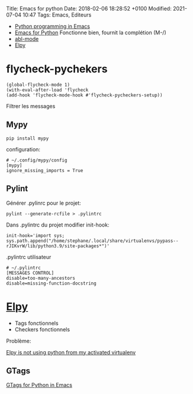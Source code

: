 Title:  Emacs for python
Date:   2018-02-06 18:28:52 +0100
Modified: 2021-07-04 10:47
Tags: Emacs, Editeurs


* [Python programming in Emacs](https://www.emacswiki.org/emacs/PythonProgrammingInEmacs)
* [Emacs for Python](https://github.com/gabrielelanaro/emacs-for-python) Fonctionne bien, fournit la complétion (M-/)
* [abl-mode](https://github.com/afroisalreadyinu/abl-mode)
* [Elpy](https://github.com/jorgenschaefer/elpy)


# flycheck-pychekers

    (global-flycheck-mode 1)
    (with-eval-after-load 'flycheck
    (add-hook 'flycheck-mode-hook #'flycheck-pycheckers-setup))

Filtrer les messages

## Mypy

    pip install mypy

configuration: 

    # ~/.config/mypy/config
    [mypy]
    ignore_missing_imports = True

## Pylint

Générer .pylinrc pour le projet:

    pylint --generate-rcfile > .pylintrc

Dans .pylintrc du projet modifier init-hook:

    init-hook='import sys; sys.path.append("/home/stephane/.local/share/virtualenvs/pypass--rJIKvrW/lib/python3.9/site-packages*")'

.pylintrc utilisateur

    # ~/.pylintrc
    [MESSAGES CONTROL]
    disable=too-many-ancestors
    disable=missing-function-docstring


# [Elpy](https://github.com/jorgenschaefer/elpy)

* Tags fonctionnels
* Checkers fonctionnels

Problème:

[Elpy is not using python from my activated virtualenv](https://github.com/jorgenschaefer/elpy/issues/538)

## GTags

[GTags for Python in Emacs](https://blade6570.github.io/soumyatripathy/blog_gnuglobal/gnu_global.html)
